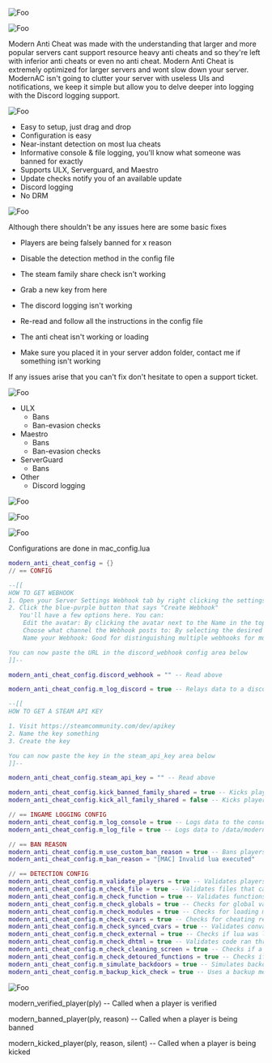 ![Foo](https://i.imgur.com/VQL6rfG.png)

![Foo](https://i.imgur.com/Af8rZSA.png)

Modern Anti Cheat was made with the understanding that larger and more popular servers cant support resource heavy anti cheats and so they're left with inferior anti cheats or even no anti cheat. Modern Anti Cheat is extremely optimized for larger servers and wont slow down your server. ModernAC isn't going to clutter your server with useless UIs and notifications, we keep it simple but allow you to delve deeper into logging with the Discord logging support.



![Foo](https://i.imgur.com/Lhy6enx.png)

* Easy to setup, just drag and drop
* Configuration is easy
* Near-instant detection on most lua cheats
* Informative console &amp; file logging, you'll know what someone was banned for exactly
* Supports ULX, Serverguard, and Maestro
* Update checks notify you of an available update
* Discord logging
* No DRM


![Foo](https://i.imgur.com/qhZW3pb.png)

Although there shouldn't be any issues here are some basic fixes

* Players are being falsely banned for x reason
* Disable the detection method in the config file


* The steam family share check isn't working
* Grab a new key from here


* The discord logging isn't working
* Re-read and follow all the instructions in the config file


* The anti cheat isn't working or loading
* Make sure you placed it in your server addon folder, contact me if something isn't working


If any issues arise that you can't fix don't hesitate to open a support ticket.



![Foo](https://i.imgur.com/6caEqAw.png)

* ULX
     * Bans
     * Ban-evasion checks
* Maestro
     * Bans
     * Ban-evasion checks
* ServerGuard
     * Bans
* Other
     * Discord logging



![Foo](https://i.imgur.com/Ubslg1X.png)

![Foo](https://i.imgur.com/OPs7nMF.png)



![Foo](https://i.imgur.com/PMPyvVj.png)

Configurations are done in mac_config.lua

```lua
modern_anti_cheat_config = {}
// == CONFIG

--[[
HOW TO GET WEBHOOK
1. Open your Server Settings Webhook tab by right clicking the settings icon on a channel and clicking Webhooks
2. Click the blue-purple button that says "Create Webhook"
   You'll have a few options here. You can:
    Edit the avatar: By clicking the avatar next to the Name in the top left
    Choose what channel the Webhook posts to: By selecting the desired text channel in the  dropdown menu.
    Name your Webhook: Good for distinguishing multiple webhooks for multiple different services.

You can now paste the URL in the discord_webhook config area below
]]--

modern_anti_cheat_config.discord_webhook = "" -- Read above

modern_anti_cheat_config.m_log_discord = true -- Relays data to a discord webhook (set above)

--[[
HOW TO GET A STEAM API KEY

1. Visit https://steamcommunity.com/dev/apikey
2. Name the key something
3. Create the key

You can now paste the key in the steam_api_key area below
]]--

modern_anti_cheat_config.steam_api_key = "" -- Read above

modern_anti_cheat_config.kick_banned_family_shared = true -- Kicks players if they are using a family shared account where the sharer has been previously banned
modern_anti_cheat_config.kick_all_family_shared = false -- Kicks players if they are using a family shared account

// == INGAME LOGGING CONFIG
modern_anti_cheat_config.m_log_console = true -- Logs data to the console
modern_anti_cheat_config.m_log_file = true -- Logs data to /data/modernac_log.txt

// == BAN REASON
modern_anti_cheat_config.m_use_custom_ban_reason = true -- Bans players with the below reason
modern_anti_cheat_config.m_ban_reason = "[MAC] Invalid lua executed"

// == DETECTION CONFIG
modern_anti_cheat_config.m_validate_players = true -- Validates players, kicks them if it fails
modern_anti_cheat_config.m_check_file = true -- Validates files that call certain functions
modern_anti_cheat_config.m_check_function = true -- Validates functions that call certain functions
modern_anti_cheat_config.m_check_globals = true -- Checks for global variables related to cheating
modern_anti_cheat_config.m_check_modules = true -- Checks for loading modules used for cheating
modern_anti_cheat_config.m_check_cvars = true -- Checks for cheating related cvars
modern_anti_cheat_config.m_check_synced_cvars = true -- Validates convars are synced with the server
modern_anti_cheat_config.m_check_external = true -- Checks if lua was loaded with the external2 bypass
modern_anti_cheat_config.m_check_dhtml = true -- Validates code ran through DHTML, which is used as a cac bypass
modern_anti_cheat_config.m_check_cleaning_screen = true -- Checks if a player is sending back false screen captures
modern_anti_cheat_config.m_check_detoured_functions = true -- Checks if a player is overwriting important functions
modern_anti_cheat_config.m_simulate_backdoors = true -- Simulates backdoor netmessages to ban players
modern_anti_cheat_config.m_backup_kick_check = true -- Uses a backup method of checking if a player should be banned

```

![Foo](https://i.imgur.com/XF3UN7h.png)

modern_verified_player(ply) -- Called when a player is verified

modern_banned_player(ply, reason) -- Called when a player is being banned

modern_kicked_player(ply, reason, silent) -- Called when a player is being kicked

